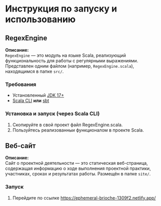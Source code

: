 # Инструкция по запуску и использованию

## RegexEngine

**Описание:**  
`RegexEngine` — это модуль на языке Scala, реализующий функциональность для работы с регулярными выражениями. Представлен одним файлом (например, `RegexEngine.scala`), находящимся в папке `src/`.

### Требования

- Установленный [JDK 17+](https://adoptium.net/)
- [Scala CLI](https://scala-cli.virtuslab.org/) **или** [sbt](https://www.scala-sbt.org/)

### Установка и запуск (через Scala CLI)

1. Скопируйте в свой проект файл RegexEngine.scala.
2. Пользуйтесь реализованныи функционалом в проекте Scala.

## Веб-сайт

**Описание:**  
Сайт о проектной деятельности — это статическая веб-страница, содержащая информацию о ходе выполнения проектной практики, участниках, сроках и результатах работы. Размещён в папке `site/`.

### Запуск
1. Перейдите по ссылке https://ephemeral-brioche-1309f2.netlify.app/